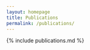 ```yaml
---
layout: homepage
title: Publications
permalink: /publications/
---
```


{% include publications.md %}


